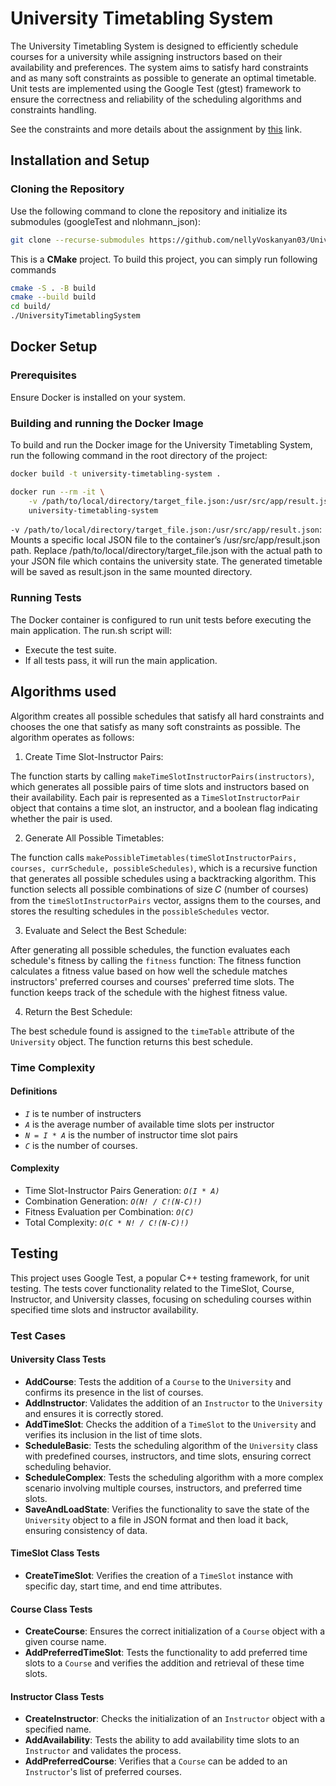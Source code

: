 # University Timetabling System
The University Timetabling System is designed to efficiently schedule courses for a university while assigning instructors based on their availability and preferences. The system aims to satisfy hard constraints and as many soft constraints as possible to generate an optimal timetable. Unit tests are implemented using the Google Test (gtest) framework to ensure the correctness and reliability of the scheduling algorithms and constraints handling.

See the constraints and more details about the assignment by [this](https://docs.google.com/document/d/1iGzcBMqbpLfBhPh7xrKGplsiqojhlKjDzB4THlBh2ho/edit?usp=sharing) link.


## Installation and Setup
### Cloning the Repository
Use the following command to clone the repository and initialize its submodules (googleTest and nlohmann_json):
```sh
git clone --recurse-submodules https://github.com/nellyVoskanyan03/University-Timetabling-System.git
```
This is a **CMake** project. To build this project, you can simply run following commands

 ```sh
cmake -S . -B build
cmake --build build
cd build/
./UniversityTimetablingSystem
```

## Docker Setup

### Prerequisites
Ensure Docker is installed on your system.

### Building and running  the Docker Image
To build and run the Docker image for the University Timetabling System, run the following command in the root directory of the project:

```sh
docker build -t university-timetabling-system .

docker run --rm -it \
    -v /path/to/local/directory/target_file.json:/usr/src/app/result.json \
    university-timetabling-system
```
`-v /path/to/local/directory/target_file.json:/usr/src/app/result.json`: Mounts a specific local JSON file to the container’s /usr/src/app/result.json path. Replace /path/to/local/directory/target_file.json with the actual path to your JSON file which contains the university state. The generated timetable will be saved as result.json in the same mounted directory.

### Running Tests
The Docker container is configured to run unit tests before executing the main application. The run.sh script will:
- Execute the test suite.
- If all tests pass, it will run the main application.

## Algorithms used

Algorithm creates all possible schedules that satisfy all hard constraints and chooses the one that satisfy as many soft constraints as possible. The algorithm operates as follows:

1. Create Time Slot-Instructor Pairs:

The function starts by calling `makeTimeSlotInstructorPairs(instructors)`, which generates all possible pairs of time slots and instructors based on their availability.
Each pair is represented as a `TimeSlotInstructorPair` object that contains a time slot, an instructor, and a boolean flag indicating whether the pair is used.

2. Generate All Possible Timetables:

The function calls `makePossibleTimetables(timeSlotInstructorPairs, courses, currSchedule, possibleSchedules)`, which is a recursive function that generates all possible schedules using a backtracking algorithm. This function selects all possible combinations of size 𝐶 (number of courses) from the `timeSlotInstructorPairs` vector, assigns them to the courses, and stores the resulting schedules in the `possibleSchedules` vector.

3. Evaluate and Select the Best Schedule:

After generating all possible schedules, the function evaluates each schedule's fitness by calling the `fitness` function:
The fitness function calculates a fitness value based on how well the schedule matches instructors' preferred courses and courses' preferred time slots.
The function keeps track of the schedule with the highest fitness value.

4. Return the Best Schedule:

The best schedule found is assigned to the `timeTable` attribute of the `University` object.
The function returns this best schedule.

### Time Complexity

#### Definitions
 - *`I`* is te number of instructers
 - *`A`* is the average number of available time slots per instructor
 - *`N = I * A`* is the number of instructor time slot pairs
 - *`C`* is the number of courses.
 
 #### Complexity 
- Time Slot-Instructor Pairs Generation: *`O(I * A)`*
- Combination Generation: *`O(N! / C!(N-C)!)`*
- Fitness Evaluation per Combination: *`O(C)`*
- Total Complexity: *`O(C * N! / C!(N-C)!)`*
  
## Testing

This project uses Google Test, a popular C++ testing framework, for unit testing. The tests cover functionality related to the TimeSlot, Course, Instructor, and University classes, focusing on scheduling courses within specified time slots and instructor availability.

### Test Cases

#### University Class Tests

- **AddCourse**: Tests the addition of a `Course` to the `University` and confirms its presence in the list of courses.
- **AddInstructor**: Validates the addition of an `Instructor` to the `University` and ensures it is correctly stored.
- **AddTimeSlot**: Checks the addition of a `TimeSlot` to the `University` and verifies its inclusion in the list of time slots.
- **ScheduleBasic**: Tests the scheduling algorithm of the `University` class with predefined courses, instructors, and time slots, ensuring correct scheduling behavior.
- **ScheduleComplex**: Tests the scheduling algorithm with a more complex scenario involving multiple courses, instructors, and preferred time slots.
- **SaveAndLoadState**: Verifies the functionality to save the state of the `University` object to a file in JSON format and then load it back, ensuring consistency of data.

#### TimeSlot Class Tests

- **CreateTimeSlot**: Verifies the creation of a `TimeSlot` instance with specific day, start time, and end time attributes.

#### Course Class Tests

- **CreateCourse**: Ensures the correct initialization of a `Course` object with a given course name.
- **AddPreferredTimeSlot**: Tests the functionality to add preferred time slots to a `Course` and verifies the addition and retrieval of these time slots.

#### Instructor Class Tests

- **CreateInstructor**: Checks the initialization of an `Instructor` object with a specified name.
- **AddAvailability**: Tests the ability to add availability time slots to an `Instructor` and validates the process.
- **AddPreferredCourse**: Verifies that a `Course` can be added to an `Instructor`'s list of preferred courses.
